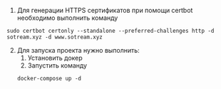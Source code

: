 1. Для генерации HTTPS сертификатов при помощи certbot необходимо выполнить команду
```
sudo certbot certonly --standalone --preferred-challenges http -d sotream.xyz -d www.sotream.xyz
```

2. Для запуска проекта нужно выполнить:
   1. Установить докер
   2. Запустить команду 
    ```
    docker-compose up -d
    ```
